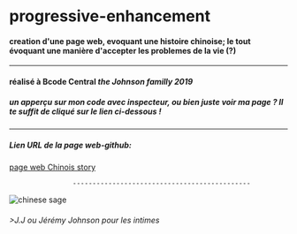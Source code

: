 # progressive-enhancement

#### creation d'une page web, evoquant une histoire chinoise; le tout évoquant une manière d'accepter les problemes de la vie (?)

----------------------------------------------------------------------------------------------------------------------------------------------


#### réalisé à Bcode Central *the Johnson familly 2019*

##### *un apperçu sur mon code avec inspecteur, ou bien juste voir ma page ? Il te suffit de cliqué sur le lien ci-dessous !*

-----------------------------------------------------------------------


##### Lien URL de la page web-github:

[page web Chinois story]("")

                    --------------------------------------------- 

![chinese sage](http://giphygifs.s3.amazonaws.com/media/OiCdmDO2221Ww/giphy.gif)


###### >J.J *ou Jérémy Johnson pour les intimes*
